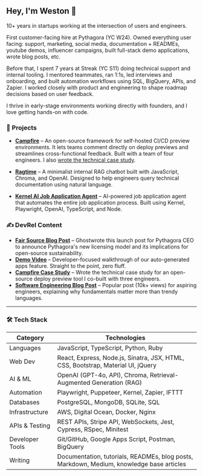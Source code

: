 ## Hey, I'm Weston 👋  

10+ years in startups working at the intersection of users and engineers.

First customer-facing hire at Pythagora (YC W24). Owned everything user facing: support, marketing, social media, documentation + READMEs, youtube demos, influencer campaigns, built full-stack demo applications, wrote blog posts, etc.

Before that, I spent 7 years at Streak (YC S11) doing technical support and internal tooling. I mentored teammates, ran 1:1s, led interviews and onboarding, and built automation workflows using SQL, BigQuery, APIs, and Zapier. I worked closely with product and engineering to shape roadmap decisions based on user feedback.

I thrive in early-stage environments working directly with founders, and I love getting hands-on with code.

### 🧠 Projects

- **[Campfire](https://campfire-previews.github.io)** – An open-source framework for self-hosted CI/CD preview environments. It lets teams comment directly on deploy previews and streamlines cross-functional feedback. Built with a team of four engineers. I also [wrote the technical case study](https://campfire-previews.github.io).

- **[Ragtime](https://github.com/westonludeke/ragtime)** – A minimalist internal RAG chatbot built with JavaScript, Chroma, and OpenAI. Designed to help engineers query technical documentation using natural language.

- **[Kernel AI Job Application Agent](https://github.com/westonludeke/kernel-job-agent)** – AI-powered job application agent that automates the entire job application process. Built using Kernel, Playwright, OpenAI, TypeScript, and Node.

### ✍️ DevRel Content

* [**Fair Source Blog Post**](https://blog.pythagora.ai/pythagora-supports-fair-source) – Ghostwrote this launch post for Pythagora CEO to announce Pythagora's new licensing model and its implications for open-source sustainability.
* [**Demo Video**](https://www.youtube.com/watch?v=B5aNMI5wDFY) – Developer-focused walkthrough of our auto-generated apps feature. Straight to the point, zero fluff.
* [**Campfire Case Study**](https://campfire-previews.github.io) – Wrote the technical case study for an open-source deploy preview tool I co-built with three engineers.
* [**Software Engineering Blog Post**](https://medium.com/launch-school/dont-learn-a-programming-language-learn-software-engineering-7068f4cb7e57) – Popular post (10k+ views) for aspiring engineers, explaining why fundamentals matter more than trendy languages.

---

### 🛠️ Tech Stack

| Category              | Technologies                                                                 |
|-----------------------|------------------------------------------------------------------------------|
| Languages             | JavaScript, TypeScript, Python, Ruby                              |
| Web Dev               | React, Express, Node.js, Sinatra, JSX, HTML, CSS, Bootstrap, Material UI, jQuery |
| AI & ML               | OpenAI (GPT-4o, API), Chroma, Retrieval-Augmented Generation (RAG) |
| Automation            | Playwright, Puppeteer, Kernel, Zapier, IFTTT                                 |
| Databases             | PostgreSQL, MongoDB, SQLite, SQL                                             |
| Infrastructure        | AWS, Digital Ocean, Docker, Nginx                                            |
| APIs & Testing        | REST APIs, Stripe API, WebSockets, Jest, Cypress, RSpec, Minitest            |
| Developer Tools       | Git/GitHub, Google Apps Script, Postman, BigQuery                            |
| Writing               | Documentation, tutorials, READMEs, blog posts, Markdown, Medium, knowledge base articles |
